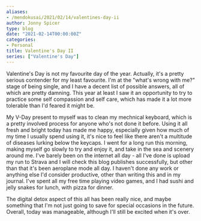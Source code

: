 ```yaml
---
aliases:
- /mendokusai/2021/02/14/valentines-day-ii
author: Jonny Spicer
type: blog
date: "2021-02-14T00:00:00Z"
categories:
- Personal
title: Valentine's Day II
series: ["Valentine's Day"]
---
```

Valentine's Day is not my favourite day of the year. Actually, it's a pretty serious contender for my least favourite. I'm at the "what's wrong with me?" stage of being single, and I
have a decent list of possible answers, all of which are pretty damning. This year at least I saw it an opportunity to try to practice some self compassion and self care, which has
made it a lot more tolerable than I'd feared it might be.

My V-Day present to myself was to clean my mechnical keyboard, which is a pretty involved process for anyone who's not done it before. Using it all fresh and bright today has made
me happy, especially given how much of my time I usually spend using it, it's nice to feel like there aren't a multitude of diseases lurking below the keycaps. I went for a long run
this morning, making myself go slowly to try and enjoy it, and take in the sea and scenery around me. I've barely been on the internet all day - all I've done is upload my run to
Strava and I will check this blog publishes successfully, but other than that it's been aeroplane mode all day. I haven't done any work or anything else I'd consider productive,
other than writing this and in my journal. I've spent all my free time playing video games, and I had sushi and jelly snakes for lunch, with pizza for dinner.

The digital detox aspect of this all has been really nice, and maybe something that I'm not just going to save for special occasions in the future. Overall, today was manageable,
although I'll still be excited when it's over.
